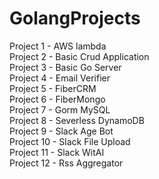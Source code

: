 # GolangProjects

Project 1 - AWS lambda \
Project 2 - Basic Crud Application \
Project 3 - Basic Go Server \
Project 4 - Email Verifier \
Project 5 - FiberCRM \
Project 6 - FiberMongo \
Project 7 - Gorm MySQL \
Project 8 - Severless DynamoDB \
Project 9 - Slack Age Bot \
Project 10 - Slack File Upload \
Project 11 - Slack WitAI \
Project 12 - Rss Aggregator
